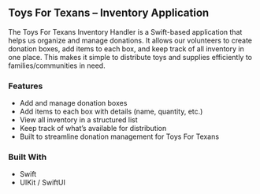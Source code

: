 <h2>Toys For Texans – Inventory Application</h2>  
<p>
The Toys For Texans Inventory Handler is a Swift-based application that helps us organize and manage donations. It allows our volunteers to create donation boxes, add items to each box, and keep track of all inventory in one place. This makes it simple to distribute toys and supplies efficiently to families/communities in need.
</p>

<h3>Features</h3>  
<ul>
  <li>Add and manage donation boxes</li>
  <li>Add items to each box with details (name, quantity, etc.)</li>
  <li>View all inventory in a structured list</li>
  <li>Keep track of what’s available for distribution</li>
  <li>Built to streamline donation management for Toys For Texans</li>
</ul>

<h3>Built With</h3>  
<ul>
  <li>Swift</li>
  <li>UIKit / SwiftUI</li>
</ul>

